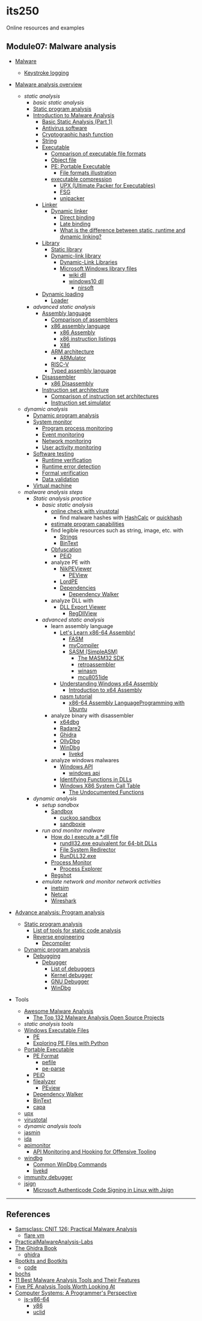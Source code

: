 # its250
Online resources and examples

## Module07: Malware analysis
* [Malware](https://en.wikipedia.org/wiki/Malware)
  * [Keystroke logging](https://en.wikipedia.org/wiki/Keystroke_logging)
* [Malware analysis overview](https://en.wikipedia.org/wiki/Malware_analysis)
  * _static analysis_
    * _basic static analysis_
    * [Static program analysis](https://en.wikipedia.org/wiki/Static_program_analysis)
    * [Introduction to Malware Analysis](https://tstillz.medium.com/introduction-to-malware-analysis-b98d895fb50)
      * [Basic Static Analysis (Part 1)](https://tstillz.medium.com/basic-static-analysis-part-1-9c24497790b6)
      * [Antivirus software](https://en.wikipedia.org/wiki/Antivirus_software)
      * [Cryptographic hash function](https://en.wikipedia.org/wiki/Cryptographic_hash_function)
      * [String](https://en.wikipedia.org/wiki/String_(computer_science))
      * [Executable](https://en.wikipedia.org/wiki/Executable)
        * [Comparison of executable file formats](https://en.wikipedia.org/wiki/Comparison_of_executable_file_formats)
        * [Object file](https://en.wikipedia.org/wiki/Object_file)
        * [PE: Portable Executable](https://en.wikipedia.org/wiki/Portable_Executable)
          * [File formats illustration](https://github.com/corkami)
        * [executable compression](https://en.wikipedia.org/wiki/Executable_compression)
          * [UPX (Ultimate Packer for Executables)](https://en.wikipedia.org/wiki/UPX)
          * [FSG](https://www.aldeid.com/wiki/Category:Digital-Forensics/Computer-Forensics/Anti-Reverse-Engineering/Packers/FSG)
          * [unipacker](https://github.com/unipacker/unipacker)
      * [Linker](https://en.wikipedia.org/wiki/Linker_(computing))
        * [Dynamic linker](https://en.wikipedia.org/wiki/Dynamic_linker)
          * [Direct binding](https://en.wikipedia.org/wiki/Direct_binding)
          * [Late binding](https://en.wikipedia.org/wiki/Late_binding)
          * [What is the difference between static, runtime and dynamic linking?](https://www.quora.com/What-is-the-difference-between-static-runtime-and-dynamic-linking)
      * [Library](https://en.wikipedia.org/wiki/Library_(computing))
        * [Static library](https://en.wikipedia.org/wiki/Static_library)
        * [Dynamic-link library](https://en.wikipedia.org/wiki/Dynamic-link_library)
          * [Dynamic-Link Libraries](https://docs.microsoft.com/en-us/windows/win32/dlls/dynamic-link-libraries)
          * [Microsoft Windows library files](https://en.wikipedia.org/wiki/Microsoft_Windows_library_files)
            * [wiki dll](https://wikidll.com/)
            * [windows10 dll](http://windows10dll.nirsoft.net/)
              * [nirsoft](http://www.nirsoft.net/)
      * [Dynamic loading](https://en.wikipedia.org/wiki/Dynamic_loading)
        * [Loader](https://en.wikipedia.org/wiki/Loader_(computing))
    * _advanced static analysis_
      * [Assembly language](https://en.wikipedia.org/wiki/Assembly_language)
        * [Comparison of assemblers](https://en.wikipedia.org/wiki/Comparison_of_assemblers)
        * [x86 assembly language](https://en.wikipedia.org/wiki/X86_assembly_language)
          * [x86 Assembly](https://en.wikibooks.org/wiki/X86_Assembly)
          * [x86 instruction listings](https://en.wikipedia.org/wiki/X86_instruction_listings)
          * [X86](https://en.wikipedia.org/wiki/X86)
        * [ARM architecture](https://en.wikipedia.org/wiki/ARM_architecture)
          * [ARMulator](https://en.wikipedia.org/wiki/ARMulator)
        * [RISC-V](https://en.wikipedia.org/wiki/RISC-V)
        * [Typed assembly language](https://en.wikipedia.org/wiki/Typed_assembly_language)
      * [Disassembler](https://en.wikipedia.org/wiki/Disassembler)
        * [x86 Disassembly](https://en.wikibooks.org/wiki/X86_Disassembly)
      * [Instruction set architecture](https://en.wikipedia.org/wiki/Instruction_set_architecture)
        * [Comparison of instruction set architectures](https://en.wikipedia.org/wiki/Comparison_of_instruction_set_architectures)
        * [Instruction set simulator](https://en.wikipedia.org/wiki/Instruction_set_simulator)
  * _dynamic analysis_
    * [Dynamic program analysis](https://en.wikipedia.org/wiki/Dynamic_program_analysis)
    * [System monitor](https://en.wikipedia.org/wiki/System_monitor)
      * [Program process monitoring](https://en.wikipedia.org/wiki/Program_process_monitoring)
      * [Event monitoring](https://en.wikipedia.org/wiki/Event_monitoring)
      * [Network monitoring](https://en.wikipedia.org/wiki/Network_monitoring)
      * [User activity monitoring](https://en.wikipedia.org/wiki/User_activity_monitoring)
    * [Software testing](https://en.wikipedia.org/wiki/Software_testing)
      * [Runtime verification](https://en.wikipedia.org/wiki/Runtime_verification)
      * [Runtime error detection](https://en.wikipedia.org/wiki/Runtime_error_detection)
      * [Formal verification](https://en.wikipedia.org/wiki/Formal_verification)
      * [Data validation](https://en.wikipedia.org/wiki/Data_validation)
    * [Virtual machine](https://en.wikipedia.org/wiki/Virtual_machine)
  * _malware analysis steps_
    * _Static analysis practice_
      * _basic static analysis_
        * [online check with virustotal](https://www.virustotal.com/gui)
          * find malware hashes with [HashCalc](https://github.com/jNizM/HashCalc) or [quickhash](https://www.quickhash-gui.org/)
        * [estimate program capabilities](https://github.com/fireeye/capa/)
        * find legible resources such as string, image, etc. with
          * [Strings](https://docs.microsoft.com/en-us/sysinternals/downloads/strings)
          * [BinText](https://www.aldeid.com/wiki/BinText)
        * [Obfuscation](https://en.wikipedia.org/wiki/Obfuscation_(software))
          * [PEiD](https://www.aldeid.com/wiki/PEiD)
        * analyze PE with
          * [NikPEViewer](http://www.codedebug.com/php/Products/Products_NikPEViewer_12v.php)
            * [PEView](http://wjradburn.com/software/)
          * [LordPE](https://www.aldeid.com/wiki/LordPE)
          * [Dependencies](https://github.com/lucasg/Dependencies)
            * [Dependency Walker](https://en.wikipedia.org/wiki/Dependency_Walker)
        * analyze DLL with
          * [DLL Export Viewer](https://www.nirsoft.net/utils/dll_export_viewer.html)
            * [RegDllView](https://www.nirsoft.net/utils/registered_dll_view.html)
      * _advanced static analysis_
        * learn assembly language
          * [Let's Learn x86-64 Assembly!](https://gpfault.net/posts/asm-tut-0.txt.html)
            * [FASM](http://flatassembler.net/)
            * [myCompiler](https://www.mycompiler.io/new/asm-x86_64)
            * [SASM (SimpleASM)](https://dman95.github.io/SASM/english.html)
              * [The MASM32 SDK](https://www.masm32.com/)
              * [retroassembler](https://enginedesigns.net/retroassembler/)
              * [winasm](https://www.winasm.org/)
              * [mcu8051ide](https://sourceforge.net/projects/mcu8051ide/)
          * [Understanding Windows x64 Assembly](https://sonictk.github.io/asm_tutorial/)
            * [Introduction to x64 Assembly](https://software.intel.com/content/www/us/en/develop/articles/introduction-to-x64-assembly.html)
          * [nasm tutorial](https://cs.lmu.edu/~ray/notes/nasmtutorial/)
            * [x86-64 Assembly LanguageProgramming with Ubuntu](http://www.egr.unlv.edu/~ed/assembly64.pdf)
        * analyze binary with disassembler
          * [x64dbg](https://x64dbg.com)
          * [Radare2](https://en.wikipedia.org/wiki/Radare2)
          * [Ghidra](https://en.wikipedia.org/wiki/Ghidra)
          * [OllyDbg](https://en.wikipedia.org/wiki/OllyDbg)
          * [WinDbg](https://en.wikipedia.org/wiki/WinDbg)
            * [livekd](https://docs.microsoft.com/en-us/sysinternals/downloads/livekd)
        * analyze windows malwares
          * [Windows API](https://en.wikipedia.org/wiki/Windows_API)
            * [windows api](https://docs.microsoft.com/en-us/windows/win32/apiindex/windows-api-list)
          * [Identifying Functions in DLLs](https://docs.microsoft.com/en-us/dotnet/framework/interop/identifying-functions-in-dlls)
          * [Windows X86 System Call Table](https://github.com/j00ru/windows-syscalls)
            * [The Undocumented Functions](http://undocumented.ntinternals.net/)
    * _dynamic analysis_
      * _setup sandbox_
        * [Sandbox](https://en.wikipedia.org/wiki/Sandbox_(computer_security))
          * [cuckoo sandbox](https://cuckoosandbox.org/)
          * [sandboxie](https://www.sandboxie.com/)
      * _run and monitor malware_
        * [How do I execute a *.dll file](https://stackoverflow.com/questions/3044395/how-do-i-execute-a-dll-file)
          * [rundll32.exe equivalent for 64-bit DLLs](https://stackoverflow.com/questions/4703635/rundll32-exe-equivalent-for-64-bit-dlls)
          * [File System Redirector](https://docs.microsoft.com/en-us/windows/win32/winprog64/file-system-redirector)
          * [RunDLL32.exe](https://ss64.com/nt/rundll32.html)
        * [Process Monitor](https://docs.microsoft.com/en-us/sysinternals/downloads/procmon)
          * [Process Explorer](https://docs.microsoft.com/en-us/sysinternals/downloads/process-explorer)
        * [Regshot](https://sourceforge.net/projects/regshot/)
      * _emulate network and monitor network activities_
        * [inetsim](https://www.inetsim.org/)
        * [Netcat](https://en.wikipedia.org/wiki/Netcat)
        * [Wireshark](https://en.wikipedia.org/wiki/Wireshark)
* [Advance analysis: Program analysis](https://en.wikipedia.org/wiki/Program_analysis)
  * [Static program analysis](https://en.wikipedia.org/wiki/Static_program_analysis)
    * [List of tools for static code analysis](https://en.wikipedia.org/wiki/List_of_tools_for_static_code_analysis)
    * [Reverse engineering](https://en.wikipedia.org/wiki/Reverse_engineering)
      * [Decompiler](https://en.wikipedia.org/wiki/Decompiler)
  * [Dynamic program analysis](https://en.wikipedia.org/wiki/Dynamic_program_analysis)
    * [Debugging](https://en.wikipedia.org/wiki/Debugging)
      * [Debugger](https://en.wikipedia.org/wiki/Debugger)
        * [List of debuggers](https://en.wikipedia.org/wiki/List_of_debuggers)
        * [Kernel debugger](https://en.wikipedia.org/wiki/Kernel_debugger)
        * [GNU Debugger](https://en.wikipedia.org/wiki/GNU_Debugger)
        * [WinDbg](https://en.wikipedia.org/wiki/WinDbg)

* Tools
  * [Awesome Malware Analysis](https://github.com/rshipp/awesome-malware-analysis)
    * [The Top 132 Malware Analysis Open Source Projects](https://awesomeopensource.com/projects/malware-analysis)
  * _static analysis tools_
  * [Windows Executable Files](https://en.wikibooks.org/wiki/X86_Disassembly/Windows_Executable_Files)
    * [PE](https://wiki.osdev.org/PE)
    * [Exploring PE Files with Python](https://bufferoverflows.net/exploring-pe-files-with-python/)
  * [Portable Executable](https://en.wikipedia.org/wiki/Portable_Executable)
    * [PE Format](https://docs.microsoft.com/en-us/windows/win32/debug/pe-format)
      * [pefile](https://github.com/erocarrera/pefile)
      * [pe-parse](https://github.com/trailofbits/pe-parse)
    * [PEiD](https://www.aldeid.com/wiki/PEiD)
    * [filealyzer](https://www.safer-networking.org/products/filealyzer/)
      * [PEview](http://wjradburn.com/software/)
    * [Dependency Walker](https://www.dependencywalker.com/)
    * [BinText](https://www.aldeid.com/wiki/BinText)
    * [capa](https://github.com/fireeye/capa)
  * [upx](https://github.com/upx)
  * [virustotal](https://www.virustotal.com/gui/)
  * _dynamic analysis tools_
  * [jasmin](http://jasmin.sourceforge.net/)
  * [ida](https://www.hex-rays.com/products/ida/support/download_freeware/)
  * [apimonitor](http://www.rohitab.com/apimonitor)
    * [API Monitoring and Hooking for Offensive Tooling](https://www.ired.team/offensive-security/code-injection-process-injection/api-monitoring-and-hooking-for-offensive-tooling)
  * [windbg](http://windbg.info/)
    * [Common WinDbg Commands](http://windbg.info/doc/1-common-cmds.html)
    * [livekd](https://docs.microsoft.com/en-us/sysinternals/downloads/livekd)
  * [immunity debugger](https://www.immunityinc.com/products/debugger/)
  * [jsign](https://github.com/ebourg/jsign)
    * [Microsoft Authenticode Code Signing in Linux with Jsign](https://www.ssl.com/how-to/microsoft-authenticode-code-signing-in-linux-with-jsign/)

-------------------




## References
* [Samsclass: CNIT 126: Practical Malware Analysis](https://samsclass.info/126/126_S21.shtml)
  * [flare vm](https://github.com/fireeye/flare-vm)
* [PracticalMalwareAnalysis-Labs](https://github.com/mikesiko/PracticalMalwareAnalysis-Labs)
* [The Ghidra Book ](https://ghidrabook.com/)
  * [ghidra](https://ghidra-sre.org/)
* [Rootkits and Bootkits](https://bootkits.io/)
  * [code](https://github.com/bootkitsbook/)
* [bochs](https://sourceforge.net/projects/bochs/)
* [11 Best Malware Analysis Tools and Their Features](https://www.varonis.com/blog/malware-analysis-tools/)
* [Five PE Analysis Tools Worth Looking At](https://blog.malwarebytes.com/threat-analysis/2014/05/five-pe-analysis-tools-worth-looking-at)
* [Computer Systems: A Programmer's Perspective](http://csapp.cs.cmu.edu/)
  * [js-y86-64](https://boginw.github.io/js-y86-64/)
    * [y86](https://github.com/shuding/y86)
    * [uclid](https://github.com/uclid-org/uclid)